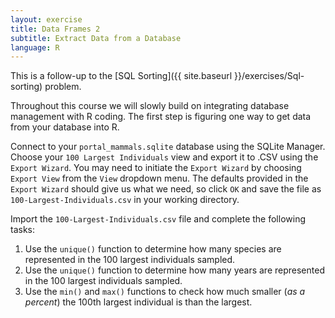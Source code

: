 ```yaml
---
layout: exercise
title: Data Frames 2
subtitle: Extract Data from a Database
language: R
---
```


This is a follow-up to the [SQL Sorting]({{ site.baseurl }}/exercises/Sql-sorting) problem.

Throughout this course we will slowly build on integrating database management with R coding. The first step is figuring one way to get data from your database into R.

Connect to your `portal_mammals.sqlite` database using the SQLite Manager. 
Choose your `100 Largest Individuals` view and export it to .CSV using the 
`Export Wizard`. You may need to initiate the `Export Wizard` by choosing 
`Export View` from the `View` dropdown menu. The defaults provided in the 
`Export Wizard` should give us what we need, so click `OK` and save the file as 
`100-Largest-Individuals.csv` in your working directory.

Import the `100-Largest-Individuals.csv` file and complete the following tasks:

1. Use the `unique()` function to determine how many species are represented in 
the 100 largest individuals sampled.
2. Use the `unique()` function to determine how many years are represented in 
the 100 largest individuals sampled.
3. Use the `min()` and `max()` functions to check how much smaller (*as a 
percent*) the 100th largest individual is than the largest.
